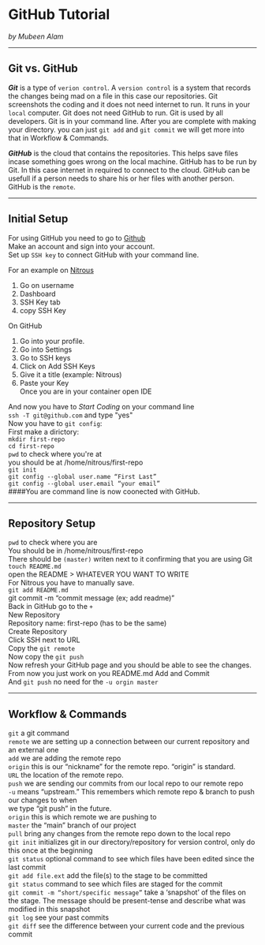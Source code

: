 # GitHub Tutorial

_by Mubeen Alam_

---
## Git vs. GitHub
**_Git_** is a type of `verion control`. A `version control` is a system that records the changes being 
mad on a file in this case our repositories. Git screenshots the coding and it does not need 
internet to run. It runs in your `local` computer. Git does not need GitHub to run. Git is used by all 
developers. Git is in your command line. After you are complete with making your directory. you can just 
`git add` and `git commit` we will get more into that in Workflow & Commands.

**_GitHub_** is the cloud that contains the repositories. This helps save files incase something goes 
wrong on the local machine. GitHub has to be run by Git. In this case internet in required to connect
to the cloud. GitHub can be usefull if a person needs to share his or her files with another person. 
GitHub is the `remote`. 



---
## Initial Setup
For using GitHub you need to go to [Github](http://github.com)  
Make an account and sign into your account.  
Set up `SSH key` to connect GitHub with your command line.  

For an example on [Nitrous](http://nitrous.io)  
  1. Go on username  
  2. Dashboard  
  3. SSH Key tab  
  4. copy SSH Key  

On GitHub   
  1. Go into your profile.  
  2. Go into Settings  
  3. Go to SSH keys  
  4. Click on Add SSH Keys      
  6. Give it a title (example: Nitrous)  
  5. Paste your Key   
Once you are in your container open IDE  
 
And now you have to *_Start Coding_* on your command line   
`ssh -T git@github.com`  and type "yes"    
Now you have to `git config`:  
First make a dirictory:  
`mkdir first-repo`  
`cd first-repo`  
`pwd` to check where you're at  
you should be at /home/nitrous/first-repo  
`git init`  
`git config --global user.name “First Last”`  
`git config --global user.email “your email”`  
####You are command line is now coonected with GitHub.





---
## Repository Setup
`pwd` to check where you are  
You should be in /home/nitrous/first-repo  
There should be `(master)` writen next to it confirming that you are using Git  
`touch README.md`  
open the README > WHATEVER YOU WANT TO WRITE  
For Nitrous you have to manually save.  
`git add README.md`   
git commit -m “commit message (ex; add readme)”  
Back in GitHub go to the `+`  
New Repository  
Repository name: first-repo (has to be the same)  
Create Repository  
Click SSH next to URL  
Copy the `git remote`  
Now copy the `git push`  
Now refresh your GitHub page and you should be able to see the changes.  
From now you just work on you README.md 
Add and Commit  
And `git push` no need for the `-u orgin master`




---
## Workflow & Commands  
`git` a git command  
`remote` we are setting up a connection between our current repository and an external one  
`add` we are adding the remote repo  
`origin` this is our “nickname” for the remote repo.  “origin” is standard.  
`URL` the location of the remote repo.    
`push` we are sending our commits from our local repo to our remote repo  
`-u` means “upstream.” This remembers which remote repo & branch to push our changes to when    
we type “git push” in the future.  
`origin` this is which remote we are pushing to  
`master` the “main” branch of our project   
`pull` bring any changes from the remote repo down to the local repo  
`git init` initializes git in our directory/repository for version control, only do this once
at the beginning  
`git status` optional command to see which files have been edited since the last commit    
`git add file.ext` add the file(s) to the stage to be committed   
`git status` command to see which files are staged for the commit   
`git commit -m “short/specific message”` take a ‘snapshot’ of the files on the stage.
The message should be present-tense and describe what was modified in this snapshot   
`git log` see your past commits  
`git diff` see the difference between your current code and the previous commit

